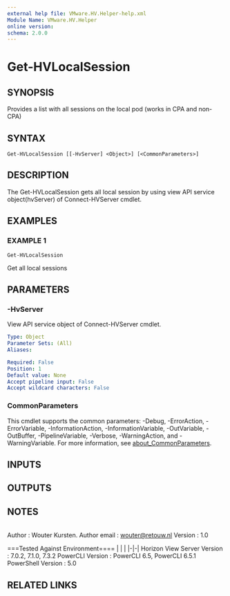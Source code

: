 ```yaml
---
external help file: VMware.HV.Helper-help.xml
Module Name: VMware.HV.Helper
online version:
schema: 2.0.0
---
```


# Get-HVLocalSession

## SYNOPSIS
Provides a list with all sessions on the local pod (works in CPA and non-CPA)

## SYNTAX

```
Get-HVLocalSession [[-HvServer] <Object>] [<CommonParameters>]
```

## DESCRIPTION
The Get-HVLocalSession gets all local session by using view API service object(hvServer) of Connect-HVServer cmdlet.

## EXAMPLES

### EXAMPLE 1
```
Get-HVLocalSession
```

Get all local sessions

## PARAMETERS

### -HvServer
View API service object of Connect-HVServer cmdlet.

```yaml
Type: Object
Parameter Sets: (All)
Aliases:

Required: False
Position: 1
Default value: None
Accept pipeline input: False
Accept wildcard characters: False
```

### CommonParameters
This cmdlet supports the common parameters: -Debug, -ErrorAction, -ErrorVariable, -InformationAction, -InformationVariable, -OutVariable, -OutBuffer, -PipelineVariable, -Verbose, -WarningAction, and -WarningVariable. For more information, see [about_CommonParameters](http://go.microsoft.com/fwlink/?LinkID=113216).

## INPUTS

## OUTPUTS

## NOTES
| | |
|-|-|
Author                      : Wouter Kursten.
Author email                : wouter@retouw.nl
Version                     : 1.0

===Tested Against Environment====
| | |
|-|-|
Horizon View Server Version : 7.0.2, 7.1.0, 7.3.2
PowerCLI Version            : PowerCLI 6.5, PowerCLI 6.5.1
PowerShell Version          : 5.0

## RELATED LINKS
